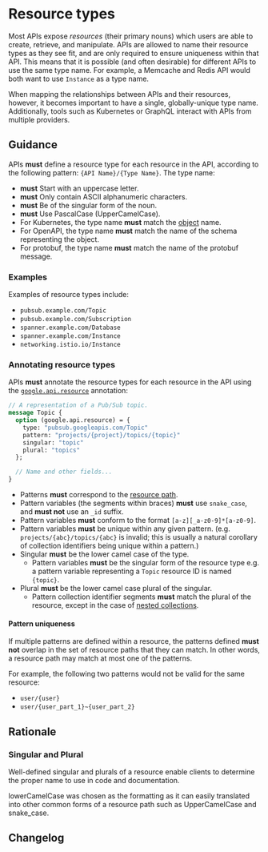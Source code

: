 # Resource types

Most APIs expose _resources_ (their primary nouns) which users are able to
create, retrieve, and manipulate. APIs are allowed to name their resource types
as they see fit, and are only required to ensure uniqueness within that API.
This means that it is possible (and often desirable) for different APIs to use
the same type name. For example, a Memcache and Redis API would both want to
use `Instance` as a type name.

When mapping the relationships between APIs and their resources, however, it
becomes important to have a single, globally-unique type name. Additionally,
tools such as Kubernetes or GraphQL interact with APIs from multiple providers.

## Guidance

APIs **must** define a resource type for each resource in the API, according to
the following pattern: `{API Name}/{Type Name}`. The type name:

- **must** Start with an uppercase letter.
- **must** Only contain ASCII alphanumeric characters.
- **must** Be of the singular form of the noun.
- **must** Use PascalCase (UpperCamelCase).
- For Kubernetes, the type name **must** match the [object][] name.
- For OpenAPI, the type name **must** match the name of the schema representing
  the object.
- For protobuf, the type name **must** match the name of the protobuf message.

### Examples

Examples of resource types include:

- `pubsub.example.com/Topic`
- `pubsub.example.com/Subscription`
- `spanner.example.com/Database`
- `spanner.example.com/Instance`
- `networking.istio.io/Instance`

### Annotating resource types

APIs **must** annotate the resource types for each resource in the API using
the [`google.api.resource`][resource] annotation:

```proto
// A representation of a Pub/Sub topic.
message Topic {
  option (google.api.resource) = {
    type: "pubsub.googleapis.com/Topic"
    pattern: "projects/{project}/topics/{topic}"
    singular: "topic"
    plural: "topics"
  };

  // Name and other fields...
}
```

- Patterns **must** correspond to the [resource path][resource-paths].
- Pattern variables (the segments within braces) **must** use `snake_case`, and
  **must not** use an `_id` suffix.
- Pattern variables **must** conform to the format `[a-z][_a-z0-9]*[a-z0-9]`.
- Pattern variables **must** be unique within any given pattern. (e.g.
  `projects/{abc}/topics/{abc}` is invalid; this is usually a natural corollary
  of collection identifiers being unique within a pattern.)
- Singular **must** be the lower camel case of the type.
  - Pattern variables **must** be the singular form of the resource type e.g. a
    pattern variable representing a `Topic` resource ID is named `{topic}`.
- Plural **must** be the lower camel case plural of the singular.
  - Pattern collection identifier segments **must** match the plural of the
    resource, except in the case of [nested collections][].

#### Pattern uniqueness

If multiple patterns are defined within a resource, the patterns defined **must
not** overlap in the set of resource paths that they can match. In other words, a
resource path may match at most one of the patterns.

For example, the following two patterns would not be valid for the same
resource:

- `user/{user}`
- `user/{user_part_1}~{user_part_2}`

## Rationale

### Singular and Plural

Well-defined singular and plurals of a resource enable clients to determine the
proper name to use in code and documentation.

lowerCamelCase was chosen as the formatting as it can easily translated into
other common forms of a resource path such as UpperCamelCase and snake_case.

<!-- prettier-ignore-start -->
[resource-paths]: /resource-paths
[API Group]: https://kubernetes.io/docs/concepts/overview/kubernetes-api/#api-groups
[nested collections]: ./0122.md#collection-identifiers
[Object]: https://github.com/kubernetes/community/blob/master/contributors/devel/sig-architecture/api-conventions.md#types-kinds
[resource]: https://github.com/googleapis/googleapis/blob/master/google/api/resource.proto
[service configuration]: https://github.com/googleapis/googleapis/blob/master/google/api/service.proto
<!-- prettier-ignore-end -->

## Changelog
